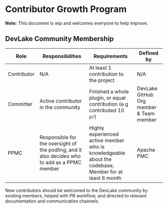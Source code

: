 # Contributor Growth Program

**Note:** This document is wip and welcomes everyone to help improve.

## DevLake Community Membership

| Role        | Responsibilities                                                                              | Requirements                                                                                          | Defined by                              |
|-------------|-----------------------------------------------------------------------------------------------|-------------------------------------------------------------------------------------------------------|-----------------------------------------|
| Contributor | N/A                                                                                           | At least 1 contribution to the project                                                                | N/A                                     |
| Committer   | Active contributor in the community                                                           | Finished a whole plugin, or equal contribution (e.g contributed 10 `pr`)                              | DevLake GitHub Org member & Team member |
| PPMC        | Responsible for the oversight of the podling, and it also decides who to add as a PPMC member | Highly experienced active member who is knowledgeable about the codebase; Member for at least 6 month | Apache PMC                              |

New contributors should be welcomed to the DevLake community by existing members, helped with PR workflow, and directed to relevant documentation and communication channels.
